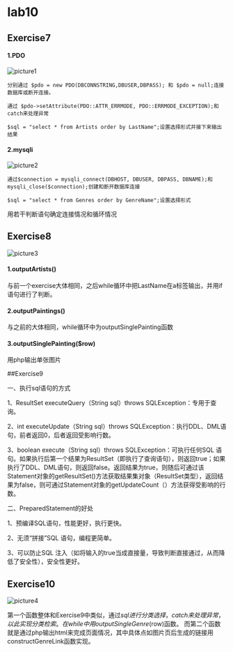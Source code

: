 # lab10
## Exercise7
#### 1.PDO

![picture1](./images/1.jpg)

```
分别通过 $pdo = new PDO(DBCONNSTRING,DBUSER,DBPASS); 和 $pdo = null;连接数据库或断开连接。
```

```
通过 $pdo->setAttribute(PDO::ATTR_ERRMODE, PDO::ERRMODE_EXCEPTION);和catch来处理异常
```

```
$sql = "select * from Artists order by LastName";设置选择形式并接下来输出结果
```
#### 2.mysqli

![picture2](./images/2.jpg)

```
通过$connection = mysqli_connect(DBHOST, DBUSER, DBPASS, DBNAME);和mysqli_close($connection);创建和断开数据库连接
```

```
$sql = "select * from Genres order by GenreName";设置选择形式
```
用若干判断语句确定连接情况和循环情况

## Exercise8

![picture3](./images/3.jpg)

#### 1.outputArtists()

与前一个exercise大体相同，之后while循环中把LastName在a标签输出，并用if语句进行了判断。

#### 2.outputPaintings()

与之前的大体相同，while循环中为outputSinglePainting函数

#### 3.outputSinglePainting($row)

用php输出单张图片

##Exercise9

一、执行sql语句的方式

1、ResultSet  executeQuery（String sql）throws SQLException：专用于查询。

2、int  executeUpdate（String sql）throws SQLException：执行DDL、DML语句，前者返回0，后者返回受影响行数。

3、boolean execute（String sql）throws SQLException：可执行任何SQL 语句。如果执行后第一个结果为ResultSet（即执行了查询语句），则返回true；如果执行了DDL、DML语句，则返回false。返回结果为true，则随后可通过该Statement对象的getResultSet()方法获取结果集对象（ResultSet类型），返回结果为false，则可通过Statement对象的getUpdateCount（）方法获得受影响的行数。

二、PreparedStatement的好处

1、预编译SQL语句，性能更好，执行更快。

2、无须“拼接”SQL 语句，编程更简单。

3、可以防止SQL 注入（如将输入的true当成直接量，导致判断直接通过，从而降低了安全性），安全性更好。

## Exercise10

![picture4](./images/4.jpg)

第一个函数整体和Exercise9中类似，通过$sql进行分类选择，catch来处理异常，以此实现分类检索。在while中用outputSingleGenre($row)函数。
而第二个函数就是通过php输出html来完成页面情况，其中具体点如图片页后生成的链接用constructGenreLink函数实现。


